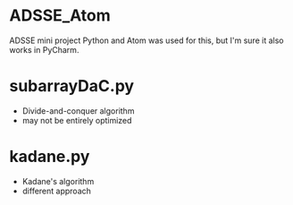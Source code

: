 # ADSSE_Atom
ADSSE mini project
Python and Atom was used for this, but I'm sure it also works in PyCharm.

# subarrayDaC.py
- Divide-and-conquer algorithm
- may not be entirely optimized

# kadane.py
- Kadane's algorithm
- different approach
